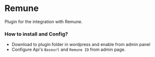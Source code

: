 # Remune

Plugin for the integration with Remune.

### How to install and Config?

* Download to plugin folder in wordpress and enable from admin panel
* Configure Api's `Baseurl` and `Remune ID` from admin page. 
